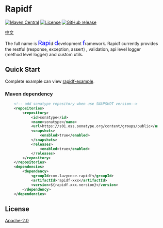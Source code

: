 # Rapidf
[![Maven Central](https://img.shields.io/maven-central/v/com.lazycece.rapidf/rapidf-parent)](https://search.maven.org/search?q=rapidf)
[![License](https://img.shields.io/badge/license-Apache--2.0-green)](https://www.apache.org/licenses/LICENSE-2.0.html)
[![GitHub release](https://img.shields.io/badge/release-download-orange.svg)](https://github.com/lazycece/rapidf/releases)

[中文](./README_zh_CN.md)

The full name is 
<span style='color:blue;font-size:20px'>Rapi</span>d 
<span style='color:blue;font-size:20px'>d</span>evelopment 
<font style='color:blue;font-size:20px'>f</font>ramework. 
Rapidf currently provides the restful (response, exception, assert) ,
validation, api level logger (method level logger) and custom utils.

## Quick Start

Complete example can view [rapidf-example](https://github.com/lazycece/rapidf/tree/main/rapidf-example).

### Maven dependency
```xml
    <!-- add sonatype repository when use SNAPSHOT version-->
    <repositories>
        <repository>
            <id>sonatype</id>
            <name>sonatype</name>
            <url>https://s01.oss.sonatype.org/content/groups/public</url>
            <snapshots>
                <enabled>true</enabled>
            </snapshots>
            <releases>
                <enabled>true</enabled>
            </releases>
        </repository>
    </repositories>
    <dependencies>
        <dependency>
            <groupId>com.lazycece.rapidf</groupId>
            <artifactId>rapidf-xxx</artifactId>
            <version>${rapidf.xxx.version}</version>
        </dependency>
    </dependencies>
```

## License

[Apache-2.0](https://www.apache.org/licenses/LICENSE-2.0.html)